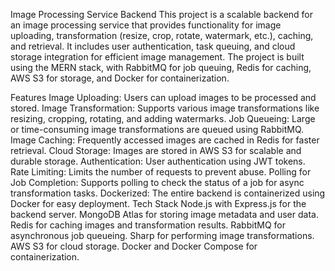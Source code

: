 Image Processing Service Backend
This project is a scalable backend for an image processing service that provides functionality for image uploading, transformation (resize, crop, rotate, watermark, etc.), caching, and retrieval. It includes user authentication, task queuing, and cloud storage integration for efficient image management. The project is built using the MERN stack, with RabbitMQ for job queuing, Redis for caching, AWS S3 for storage, and Docker for containerization.

Features
Image Uploading: Users can upload images to be processed and stored.
Image Transformation: Supports various image transformations like resizing, cropping, rotating, and adding watermarks.
Job Queueing: Large or time-consuming image transformations are queued using RabbitMQ.
Image Caching: Frequently accessed images are cached in Redis for faster retrieval.
Cloud Storage: Images are stored in AWS S3 for scalable and durable storage.
Authentication: User authentication using JWT tokens.
Rate Limiting: Limits the number of requests to prevent abuse.
Polling for Job Completion: Supports polling to check the status of a job for async transformation tasks.
Dockerized: The entire backend is containerized using Docker for easy deployment.
Tech Stack
Node.js with Express.js for the backend server.
MongoDB Atlas for storing image metadata and user data.
Redis for caching images and transformation results.
RabbitMQ for asynchronous job queueing.
Sharp for performing image transformations.
AWS S3 for cloud storage.
Docker and Docker Compose for containerization.

